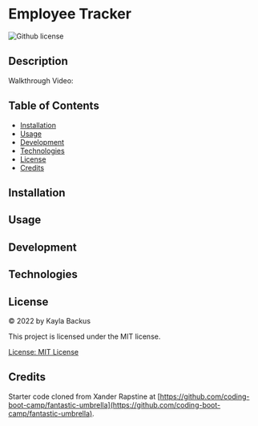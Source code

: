 # Employee Tracker
![Github license](https://img.shields.io/badge/license-MIT-blue.svg)

## Description
Walkthrough Video:

## Table of Contents
- [Installation](#installation)
- [Usage](#usage)
- [Development](#development)
- [Technologies](#technologies)
- [License](#license)
- [Credits](#credits)

## Installation

## Usage

## Development

## Technologies

## License
&copy; 2022 by Kayla Backus

This project is licensed under the MIT license.

[License: MIT License](https://opensource.org/licenses/MIT)

## Credits
Starter code cloned from Xander Rapstine at [https://github.com/coding-boot-camp/fantastic-umbrella](https://github.com/coding-boot-camp/fantastic-umbrella).